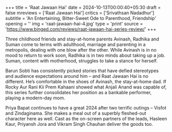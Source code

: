+++
title = 'Raat Jawaan Hai'
date = 2024-10-13T00:00:40+05:30
draft = false
mreviews = ['Raat Jawaan Hai']
critics = ['Srivathsan Nadadhur']
subtitle = 'An Entertaining, Bitter-Sweet Ode to Parenthood, Friendship'
opening = ''
img = 'raat-jawaan-hai-4.jpg'
type = 'print'
source = 'https://www.binged.com/reviews/raat-jawaan-hai-series-review/'
+++

Three childhood friends and stay-at-home parents Avinash, Radhika and Suman come to terms with adulthood, marriage and parenting in a metropolis, dealing with one blow after the other. While Avinash is in no mood to return to work soon, Radhika is in two minds about taking up a job. Suman, content with motherhood, struggles to take a stance for herself.

Barun Sobti has consistently picked stories that have defied stereotypes and audience expectations around him – and Raat Jawaan Hai is no different. He’s comfortable in the shoes of Avinash, the stay-at-home dad. If Rocky Aur Rani Kii Prem Kahaani showed what Anjali Anand was capable of, this series further consolidates her position as a bankable performer, playing a modern-day mom.

Priya Bapat continues to have a great 2024 after two terrific outings – Visfot and Zindaginama. She makes a meal out of a superbly fleshed-out character here as well. Cast as the on-screen partners of the leads, Hasleen Kaur, Priyansh Jora and Vikram Singh Chauhan deliver the goods too.

